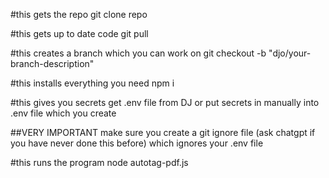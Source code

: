 #this gets the repo
git clone repo 

#this gets up to date code
git pull

#this creates a branch which you can work on
git checkout -b "djo/your-branch-description"

#this installs everything you need
npm i

#this gives you secrets
get .env file from DJ or put secrets in manually into .env file which you create

##VERY IMPORTANT
make sure you create a git ignore file (ask chatgpt if you have never done this before) which ignores your .env file

#this runs the program
node autotag-pdf.js
